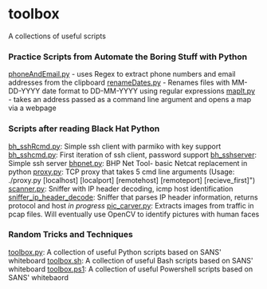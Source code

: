 # toolbox

A collections of useful scripts


### Practice Scripts from Automate the Boring Stuff with Python

[phoneAndEmail.py](phoneAndEmail.py) - uses Regex to extract phone numbers and email addresses from the clipboard
[renameDates.py](renameDates.py) - Renames files with MM-DD-YYYY date format to DD-MM-YYYY using regular expressions
[mapIt.py](mapIt.py) - takes an address passed as a command line argument and opens a map via a webpage


### Scripts after reading Black Hat Python

[bh_sshRcmd.py](bh_sshRcmd.py): Simple ssh client with parmiko with key support
[bh_sshcmd.py](bh_sshcmd.py): First iteration of ssh client, password support
[bh_sshserver](bh_sshserver.py): Simple ssh server 
[bhpnet.py](bhpnet.py): BHP Net Tool- basic Netcat replacement in python
[proxy.py](proxy.py): TCP proxy that takes 5 cmd line arguments (Usage: ./proxy.py [localhost] [localport] [remotehost] [remoteport] [recieve_first]")
[scanner.py](scanner.py): Sniffer with IP header decoding, icmp host identification
[sniffer_ip_header_decode](sniffer_ip_header_decode.py): Sniffer that parses IP header information, returns protocol and host
*in progress* [pic_carver.py](pic_carver.py): Extracts images from traffic in pcap files. Will eventually use OpenCV to identify pictures with human faces 

### Random Tricks and Techniques
[toolbox.py](toolbox.py): A collection of useful Python scripts based on SANS' whiteboard
[toolbox.sh](toolbox.sh): A collection of useful Bash scripts based on SANS' whiteboard
[toolbox.ps1](toolbox.ps1): A collection of useful Powershell scripts based on SANS' whitebaord



